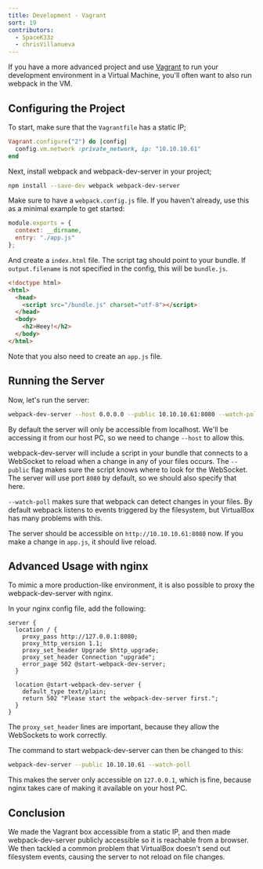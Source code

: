 ```yaml
---
title: Development - Vagrant
sort: 19
contributors:
  - SpaceK33z
  - chrisVillanueva
---
```


If you have a more advanced project and use [Vagrant](https://www.vagrantup.com/) to run your development environment in a Virtual Machine, you'll often want to also run webpack in the VM.

## Configuring the Project

To start, make sure that the `Vagrantfile` has a static IP;

```ruby
Vagrant.configure("2") do |config|
  config.vm.network :private_network, ip: "10.10.10.61"
end
```

Next, install webpack and webpack-dev-server in your project;

```bash
npm install --save-dev webpack webpack-dev-server
```

Make sure to have a `webpack.config.js` file. If you haven't already, use this as a minimal example to get started:

```js
module.exports = {
  context: __dirname,
  entry: "./app.js"
};
```

And create a `index.html` file. The script tag should point to your bundle. If `output.filename` is not specified in the config, this will be `bundle.js`.

```html
<!doctype html>
<html>
  <head>
    <script src="/bundle.js" charset="utf-8"></script>
  </head>
  <body>
    <h2>Heey!</h2>
  </body>
</html>
```

Note that you also need to create an `app.js` file.

## Running the Server

Now, let's run the server:

```bash
webpack-dev-server --host 0.0.0.0 --public 10.10.10.61:8080 --watch-poll
```

By default the server will only be accessible from localhost. We'll be accessing it from our host PC, so we need to change `--host` to allow this.

webpack-dev-server will include a script in your bundle that connects to a WebSocket to reload when a change in any of your files occurs.
The `--public` flag makes sure the script knows where to look for the WebSocket. The server will use port `8080` by default, so we should also specify that here.

`--watch-poll` makes sure that webpack can detect changes in your files. By default webpack listens to events triggered by the filesystem, but VirtualBox has many problems with this.

The server should be accessible on `http://10.10.10.61:8080` now. If you make a change in `app.js`, it should live reload.

## Advanced Usage with nginx

To mimic a more production-like environment, it is also possible to proxy the webpack-dev-server with nginx.

In your nginx config file, add the following:

```nginx
server {
  location / {
    proxy_pass http://127.0.0.1:8080;
    proxy_http_version 1.1;
    proxy_set_header Upgrade $http_upgrade;
    proxy_set_header Connection "upgrade";
    error_page 502 @start-webpack-dev-server;
  }

  location @start-webpack-dev-server {
    default_type text/plain;
    return 502 "Please start the webpack-dev-server first.";
  }
}
```

The `proxy_set_header` lines are important, because they allow the WebSockets to work correctly.

The command to start webpack-dev-server can then be changed to this:

```bash
webpack-dev-server --public 10.10.10.61 --watch-poll
```

This makes the server only accessible on `127.0.0.1`, which is fine, because nginx takes care of making it available on your host PC.

## Conclusion

We made the Vagrant box accessible from a static IP, and then made webpack-dev-server publicly accessible so it is reachable from a browser. We then tackled a common problem that VirtualBox doesn't send out filesystem events, causing the server to not reload on file changes.
